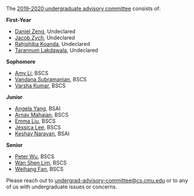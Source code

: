 The [2019-2020 undergraduate advisory committee](https://scsdean.cs.cmu.edu/advisory-committees/index.html) consists of:

**First-Year**
- [Daniel Zeng](mailto:dlzeng@andrew.cmu.edu), Undeclared
- [Jacob Zych](mailto:jzych@andrew.cmu.edu), Undeclared
- [Rahjshiba Koanda](mailto:rkoanda@andrew.cmu.edu), Undeclared
- [Tarannum Lakdawala](mailto:tlakdawa@andrew.cmu.edu), Undeclared

**Sophomore**
- [Amy Li](mailto:azli@andrew.cmu.edu), BSCS
- [Vandana Subramanian](mailto:vandanas@andrew.cmu.edu), BSCS
- [Varsha Kumar](mailto:varshak@andrew.cmu.edu), BSCS

**Junior**
- [Angela Yang](mailto:agyang@andrew.cmu.edu), BSAI
- [Arnav Mahajan](mailto:arnavm@andrew.cmu.edu), BSCS
- [Emma Liu](mailto:emmaliu@andrew.cmu.edu), BSCS
- [Jessica Lee](mailto:jl5@andrew.cmu.edu), BSCS
- [Keshav Narayan](mailto:ksnaraya@andrew.cmu.edu), BSAI

**Senior**
- [Peter Wu](mailto:peterw1@andrew.cmu.edu), BSCS
- [Wan Shen Lim](mailto:wanshenl@cs.cmu.edu), BSCS
- [Weihang Fan](mailto:bvty@cmu.edu), BSCS

Please reach out to [undergrad-advisory-committee@cs.cmu.edu](mailto:undergrad-advisory-committee@cs.cmu.edu) or to any of us with undergraduate issues or concerns.
